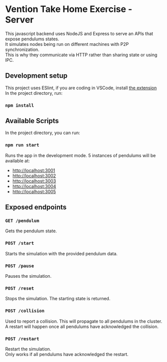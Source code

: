 # Vention Take Home Exercise - Server
This javascript backend uses NodeJS and Express to serve an APIs that expose pendulums states.  
It simulates nodes being run on different machines with P2P synchronization.  
This is why they communicate via HTTP rather than sharing state or using IPC.  

## Development setup

This project uses ESlint, if you are coding in VSCode, install [the extension](https://marketplace.visualstudio.com/items?itemName=dbaeumer.vscode-eslint)  
In the project directory, run:

### `npm install`

## Available Scripts

In the project directory, you can run:

### `npm run start`

Runs the app in the development mode.
5 instances of pendulums will be available at:
- [http://localhost:3001](http://localhost:3001)
- [http://localhost:3002](http://localhost:3002)
- [http://localhost:3003](http://localhost:3003)
- [http://localhost:3004](http://localhost:3004)
- [http://localhost:3005](http://localhost:3005)

## Exposed endpoints

### `GET /pendulum`
Gets the pendulum state.

### `POST /start`
Starts the simulation with the provided pendulum data.

### `POST /pause`
Pauses the simulation.

### `POST /reset`
Stops the simulation. The starting state is returned.

### `POST /collision`
Used to report a collision. This will propagate to all pendulums in the cluster.  
A restart will happen once all pendulums have acknowledged the collision.  

### `POST /restart`
Restart the simulation.  
Only works if all pendulums have acknowledged the restart.  
